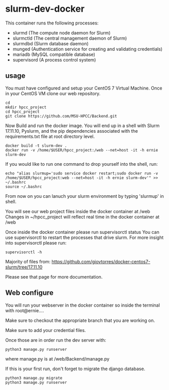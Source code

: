 # slurm-dev-docker

This container runs the following processes:

* slurmd (The compute node daemon for Slurm)
* slurmctld (The central management daemon of Slurm)
* slurmdbd (Slurm database daemon)
* munged (Authentication service for creating and validating credentials)
* mariadb (MySQL compatible database)
* supervisord (A process control system)

## usage

You must have configured and setup your CentOS 7 Virtual Machine.
Once in your CentOS VM clone our web repository.
```
cd
mkdir hpcc_project
cd hpcc_project
git clone https://github.com/MSU-HPCC/Backend.git
```

Now Build and run the docker image. You will end up in a shell with Slurm 17.11.10, Pyslurm, and the pip dependencies associated with the requirements.txt file at root directory level.
```
docker build -t slurm-dev .
docker run -v /home/$USER/hpcc_project:/web --net=host -it -h ernie slurm-dev
```

If you would like to run one command to drop yourself into the shell, run:
```
echo "alias slurmup='sudo service docker restart;sudo docker run -v /home/$USER/hpcc_project:web --net=host -it -h ernie slurm-dev'" >> ~/.bashrc
source ~/.bashrc
```

From now on you can lanuch your slurm environment by typing 'slurmup' in shell.

You will see our web project files inside the docker container at /web
Changes in ~/hpcc_project will reflect real time in the docker container at /web

Once inside the docker container please run supervisorctl status
You can use supervisorctl to restart the processes that drive slurm.
For more insight into supervisorctl please run:
```
supervisorctl -h
```


Majority of files from: https://github.com/giovtorres/docker-centos7-slurm/tree/17.11.10

Please see that page for more documentation.


## Web configure

You will run your webserver in the docker container
so inside the terminal with root@ernie....

Make sure to checkout the appropriate branch that you are working on.

Make sure to add your credential files.

Once those are in order run the dev server with:
```
python3 manage.py runserver
```

where manage.py is at /web/Backend/manage.py

If this is your first run, don't forget to migrate the django database.
```
python3 manage.py migrate
python3 manage.py runserver
```
